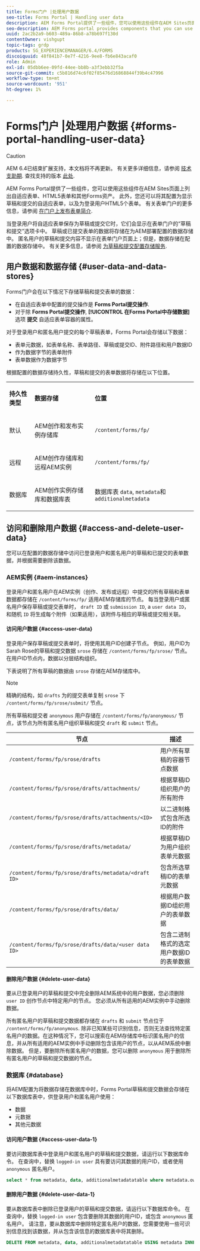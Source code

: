 ```yaml
---
title: Forms门户 |处理用户数据
seo-title: Forms Portal | Handling user data
description: AEM Forms Portal提供了一些组件，您可以使用这些组件在AEM Sites页面上列出自适应表单、HTML5表单和其他Forms资产。 了解Forms门户如何存储草稿和提交表单的数据。 深入了解如何在配置的数据存储中访问已登录和匿名用户的草稿和已提交表单数据，并在需要时将其删除。
seo-description: AEM Forms portal provides components that you can use to list adaptive forms, HTML5 forms, and other Forms assets on AEM Sites page. Learn how Forms portal stores data for draft and submitted forms. Dig deeper on how to access draft and submitted forms data for logged-in and anonymous users in the configured data stores, and if required, delete it.
uuid: 2ac2b2a9-b603-489a-86b8-a78b697f130d
contentOwner: vishgupt
topic-tags: grdp
products: SG_EXPERIENCEMANAGER/6.4/FORMS
discoiquuid: 48f841b7-0e7f-4216-9ee8-fb6e843acaf0
role: Admin
exl-id: 05dbb6ee-09fd-44ee-bb8b-a3f3ebb32f5a
source-git-commit: c5b816d74c6f02f85476d16868844f39b4c47996
workflow-type: tm+mt
source-wordcount: '951'
ht-degree: 1%

---
```


# Forms门户 |处理用户数据 {#forms-portal-handling-user-data}

>[!CAUTION]
>
>AEM 6.4已结束扩展支持，本文档将不再更新。 有关更多详细信息，请参阅 [技术支助期](https://helpx.adobe.com/cn/support/programs/eol-matrix.html). 查找支持的版本 [此处](https://experienceleague.adobe.com/docs/).

AEM Forms Portal提供了一些组件，您可以使用这些组件在AEM Sites页面上列出自适应表单、HTML5表单和其他Forms资产。 此外，您还可以将其配置为显示草稿和提交的自适应表单，以及为登录用户HTML5个表单。 有关表单门户的更多信息，请参阅 [在门户上发布表单简介](/help/forms/using/introduction-publishing-forms.md).

当登录用户将自适应表单保存为草稿或提交它时，它们会显示在表单门户的“草稿和提交”选项卡中。 草稿或已提交表单的数据将存储在为AEM部署配置的数据存储中。 匿名用户的草稿和提交内容不显示在表单门户页面上；但是，数据存储在配置的数据存储中。 有关更多信息，请参阅 [为草稿和提交配置存储服务](/help/forms/using/configuring-draft-submission-storage.md).

## 用户数据和数据存储 {#user-data-and-data-stores}

Forms门户会在以下情况下存储草稿和提交表单的数据：

* 在自适应表单中配置的提交操作是 **Forms Portal提交操作**.
* 对于除 **Forms Portal提交操作**, **[!UICONTROL 在Forms Portal中存储数据]** 选项 **提交** 自适应表单容器的属性。

对于登录用户和匿名用户提交的每个草稿表单，Forms Portal会存储以下数据：

* 表单元数据，如表单名称、表单路径、草稿或提交ID、附件路径和用户数据ID
* 作为数据字节的表单附件
* 表单数据作为数据字节

根据配置的数据存储持久性，草稿和提交的表单数据将存储在以下位置。

<table> 
 <tbody> 
  <tr> 
   <td><p><strong>持久性类型</strong></p> </td> 
   <td><p><strong>数据存储</strong></p> </td> 
   <td><p><strong>位置</strong></p> </td> 
  </tr> 
  <tr> 
   <td><p>默认</p> </td> 
   <td><p>AEM创作和发布实例存储库</p> </td> 
   <td><p><code>/content/forms/fp/</code></p> </td> 
  </tr> 
  <tr> 
   <td><p>远程</p> </td> 
   <td><p>AEM创作存储库和远程AEM实例</p> </td> 
   <td><p><code>/content/forms/fp/</code></p> </td> 
  </tr> 
  <tr> 
   <td><p>数据库</p> </td> 
   <td><p>AEM创作实例存储库和数据库表</p> </td> 
   <td>数据库表 <code>data</code>, <code>metadata</code>和 <code>additionalmetadata</code></td> 
  </tr> 
 </tbody> 
</table>

## 访问和删除用户数据 {#access-and-delete-user-data}

您可以在配置的数据存储中访问已登录用户和匿名用户的草稿和已提交的表单数据，并根据需要删除该数据。

### AEM实例 {#aem-instances}

登录用户和匿名用户在AEM实例（创作、发布或远程）中提交的所有草稿和表单数据都存储在 `/content/forms/fp/` 适用AEM存储库的节点。 每当登录用户或匿名用户保存草稿或提交表单时， `draft ID` 或 `submission ID`, a `user data ID`，和随机 `ID` 将生成每个附件（如果适用），该附件与相应的草稿或提交相关联。

#### 访问用户数据 {#access-user-data}

登录用户保存草稿或提交表单时，将使用其用户ID创建子节点。 例如，用户ID为Sarah Rose的草稿和提交数据 `srose` 存储在 `/content/forms/fp/srose/` 节点。 在用户ID节点内，数据以分层结构组织。

下表说明了所有草稿的数据由 `srose` 存储在AEM存储库中。

>[!NOTE]
>
>精确的结构，如 `drafts` 为的提交表单复制 `srose` 下 `/content/forms/fp/srose/submit/` 节点。
>
>所有草稿和提交者 `anonymous` 用户存储在 `/content/forms/fp/anonymous/` 节点，该节点为所有匿名用户组织草稿和提交 `draft` 和 `submit` 节点。

| 节点 | 描述 |
|---|---|
| `/content/forms/fp/srose/drafts` | 用户所有草稿的容器节点数据 |
| `/content/forms/fp/srose/drafts/attachments/` | 根据草稿ID组织用户的所有附件 |
| `/content/forms/fp/srose/drafts/attachments/<ID>` | 以二进制格式包含所选ID的附件 |
| `/content/forms/fp/srose/drafts/metadata/` | 根据草稿ID为用户组织表单元数据 |
| `/content/forms/fp/srose/drafts/metadata/<draft ID>` | 包含所选草稿ID的表单元数据 |
| `/content/forms/fp/srose/drafts/data/` | 根据用户数据ID组织用户的表单数据 |
| `/content/forms/fp/srose/drafts/data/<user data ID>` | 包含二进制格式的选定用户数据ID的表单数据 |

#### 删除用户数据 {#delete-user-data}

要从已登录用户的草稿和提交中完全删除AEM系统中的用户数据，您必须删除 `user ID` 创作节点中特定用户的节点。 您必须从所有适用的AEM实例中手动删除数据。

所有匿名用户的草稿和提交数据都存储在 `drafts` 和 `submit` 节点位于 `/content/forms/fp/anonymous`. 除非已知某些可识别信息，否则无法查找特定匿名用户的数据。在这种情况下，您可以搜索在AEM存储库中标识匿名用户的信息，并从所有适用的AEM实例中手动删除包含该用户的节点，以从AEM系统中删除数据。 但是，要删除所有匿名用户的数据，您可以删除 `anonymous` 用于删除所有匿名用户的草稿和提交数据的节点。

### 数据库 {#database}

将AEM配置为将数据存储在数据库中时，Forms Portal草稿和提交数据会存储在以下数据库表中，供登录用户和匿名用户使用：

* 数据
* 元数据
* 其他元数据

#### 访问用户数据 {#access-user-data-1}

要访问数据库表中登录用户和匿名用户的草稿和提交数据，请运行以下数据库命令。 在查询中，替换 `logged-in user` 具有要访问其数据的用户ID，或者使用 `anonymous` 匿名用户。

```sql
select * from metadata, data, additionalmetadatatable where metadata.owner = 'logged-in user' and metadata.id = additionalmetadatatable.id and metadata.userdataID = data.id
```

#### 删除用户数据 {#delete-user-data-1}

要从数据库表中删除已登录用户的草稿和提交数据，请运行以下数据库命令。 在查询中，替换 `logged-in user` 包含要删除其数据的用户ID，或包含 `anonymous` 匿名用户。 请注意，要从数据库中删除特定匿名用户的数据，您需要使用一些可识别信息找到该数据，并从包含该信息的数据库表中将其删除。

```sql
DELETE FROM metadata, data, additionalmetadatatable USING metadata INNER JOIN data ON metadata.userdataID = data.id INNER JOIN additionalmetadatatable ON metadata.id = additionalmetadatatable.id WHERE metadata.owner = 'logged-in user'
```
